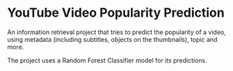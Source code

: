 # YouTube Video Popularity Prediction

An information retrieval project that tries to predict the popularity of a video, using metadata (including subtitles, objects on the thumbnails), topic and more.

The project uses a Random Forest Classifier model for its predictions.
